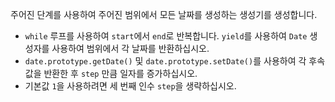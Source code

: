 주어진 단계를 사용하여 주어진 범위에서 모든 날짜를 생성하는 생성기를 생성합니다.

- `while` 루프를 사용하여 `start`에서 `end`로 반복합니다. `yield`를 사용하여 `Date` 생성자를 사용하여 범위에서 각 날짜를 반환하십시오.
- `date.prototype.getDate()` 및 `date.prototype.setDate()`를 사용하여 각 후속 값을 반환한 후 `step` 만큼 일자를 증가하십시오.
- 기본값 `1`을 사용하려면 세 번째 인수 `step`을 생략하십시오.
